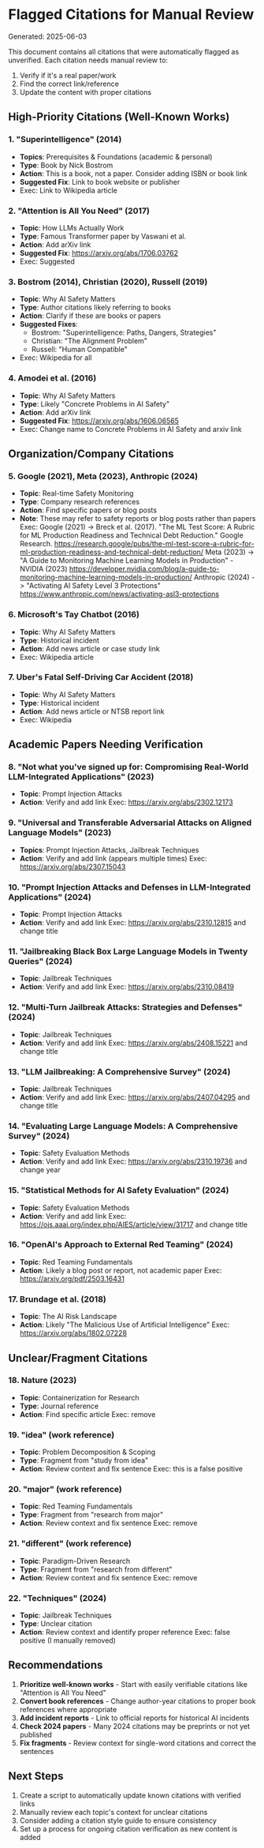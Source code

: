 # Flagged Citations for Manual Review

Generated: 2025-06-03

This document contains all citations that were automatically flagged as unverified. Each citation needs manual review to:
1. Verify if it's a real paper/work
2. Find the correct link/reference
3. Update the content with proper citations

## High-Priority Citations (Well-Known Works)

### 1. "Superintelligence" (2014)
- **Topics**: Prerequisites & Foundations (academic & personal)
- **Type**: Book by Nick Bostrom
- **Action**: This is a book, not a paper. Consider adding ISBN or book link
- **Suggested Fix**: Link to book website or publisher
- Exec: Link to Wikipedia article

### 2. "Attention is All You Need" (2017)
- **Topic**: How LLMs Actually Work
- **Type**: Famous Transformer paper by Vaswani et al.
- **Action**: Add arXiv link
- **Suggested Fix**: https://arxiv.org/abs/1706.03762
- Exec: Suggested

### 3. Bostrom (2014), Christian (2020), Russell (2019)
- **Topic**: Why AI Safety Matters
- **Type**: Author citations likely referring to books
- **Action**: Clarify if these are books or papers
- **Suggested Fixes**:
  - Bostrom: "Superintelligence: Paths, Dangers, Strategies"
  - Christian: "The Alignment Problem"
  - Russell: "Human Compatible"
- Exec: Wikipedia for all

### 4. Amodei et al. (2016)
- **Topic**: Why AI Safety Matters
- **Type**: Likely "Concrete Problems in AI Safety"
- **Action**: Add arXiv link
- **Suggested Fix**: https://arxiv.org/abs/1606.06565
- Exec: Change name to Concrete Problems in AI Safety and arxiv link

## Organization/Company Citations

### 5. Google (2021), Meta (2023), Anthropic (2024)
- **Topic**: Real-time Safety Monitoring
- **Type**: Company research references
- **Action**: Find specific papers or blog posts
- **Note**: These may refer to safety reports or blog posts rather than papers
Exec:
  Google (2021) -> Breck et al. (2017). "The ML Test Score: A Rubric for ML Production Readiness and Technical Debt Reduction." Google Research. https://research.google/pubs/the-ml-test-score-a-rubric-for-ml-production-readiness-and-technical-debt-reduction/
  Meta (2023) -> "A Guide to Monitoring Machine Learning Models in Production" - NVIDIA (2023) https://developer.nvidia.com/blog/a-guide-to-monitoring-machine-learning-models-in-production/
  Anthropic (2024) -> "Activating AI Safety Level 3 Protections" https://www.anthropic.com/news/activating-asl3-protections

### 6. Microsoft's Tay Chatbot (2016)
- **Topic**: Why AI Safety Matters
- **Type**: Historical incident
- **Action**: Add news article or case study link
- Exec: Wikipedia article

### 7. Uber's Fatal Self-Driving Car Accident (2018)
- **Topic**: Why AI Safety Matters
- **Type**: Historical incident
- **Action**: Add news article or NTSB report link
- Exec: Wikipedia

## Academic Papers Needing Verification

### 8. "Not what you've signed up for: Compromising Real-World LLM-Integrated Applications" (2023)
- **Topic**: Prompt Injection Attacks
- **Action**: Verify and add link
Exec: https://arxiv.org/abs/2302.12173

### 9. "Universal and Transferable Adversarial Attacks on Aligned Language Models" (2023)
- **Topics**: Prompt Injection Attacks, Jailbreak Techniques
- **Action**: Verify and add link (appears multiple times)
Exec: https://arxiv.org/abs/2307.15043

### 10. "Prompt Injection Attacks and Defenses in LLM-Integrated Applications" (2024)
- **Topic**: Prompt Injection Attacks
- **Action**: Verify and add link
Exec: https://arxiv.org/abs/2310.12815 and change title

### 11. "Jailbreaking Black Box Large Language Models in Twenty Queries" (2024)
- **Topic**: Jailbreak Techniques
- **Action**: Verify and add link
Exec: https://arxiv.org/abs/2310.08419

### 12. "Multi-Turn Jailbreak Attacks: Strategies and Defenses" (2024)
- **Topic**: Jailbreak Techniques
- **Action**: Verify and add link
Exec: https://arxiv.org/abs/2408.15221 and change title

### 13. "LLM Jailbreaking: A Comprehensive Survey" (2024)
- **Topic**: Jailbreak Techniques
- **Action**: Verify and add link
Exec: https://arxiv.org/abs/2407.04295 and change title

### 14. "Evaluating Large Language Models: A Comprehensive Survey" (2024)
- **Topic**: Safety Evaluation Methods
- **Action**: Verify and add link
Exec: https://arxiv.org/abs/2310.19736 and change year

### 15. "Statistical Methods for AI Safety Evaluation" (2024)
- **Topic**: Safety Evaluation Methods
- **Action**: Verify and add link
Exec: https://ojs.aaai.org/index.php/AIES/article/view/31717 and change title

### 16. "OpenAI's Approach to External Red Teaming" (2024)
- **Topic**: Red Teaming Fundamentals
- **Action**: Likely a blog post or report, not academic paper
Exec: https://arxiv.org/pdf/2503.16431

### 17. Brundage et al. (2018)
- **Topic**: The AI Risk Landscape
- **Action**: Likely "The Malicious Use of Artificial Intelligence"
Exec: https://arxiv.org/abs/1802.07228

## Unclear/Fragment Citations

### 18. Nature (2023)
- **Topic**: Containerization for Research
- **Type**: Journal reference
- **Action**: Find specific article
Exec: remove

### 19. "idea" (work reference)
- **Topic**: Problem Decomposition & Scoping
- **Type**: Fragment from "study from idea"
- **Action**: Review context and fix sentence
Exec: this is a false positive

### 20. "major" (work reference)
- **Topic**: Red Teaming Fundamentals
- **Type**: Fragment from "research from major"
- **Action**: Review context and fix sentence
Exec: remove

### 21. "different" (work reference)
- **Topic**: Paradigm-Driven Research
- **Type**: Fragment from "research from different"
- **Action**: Review context and fix sentence
Exec: remove

### 22. "Techniques" (2024)
- **Topic**: Jailbreak Techniques
- **Type**: Unclear citation
- **Action**: Review context and identify proper reference
Exec: false positive (I manually removed)

## Recommendations

1. **Prioritize well-known works** - Start with easily verifiable citations like "Attention is All You Need"
2. **Convert book references** - Change author-year citations to proper book references where appropriate
3. **Add incident reports** - Link to official reports for historical AI incidents
4. **Check 2024 papers** - Many 2024 citations may be preprints or not yet published
5. **Fix fragments** - Review context for single-word citations and correct the sentences

## Next Steps

1. Create a script to automatically update known citations with verified links
2. Manually review each topic's context for unclear citations
3. Consider adding a citation style guide to ensure consistency
4. Set up a process for ongoing citation verification as new content is added